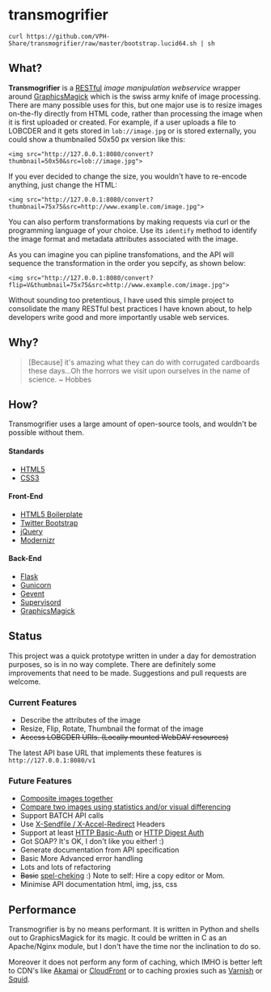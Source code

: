 # transmogrifier

	curl https://github.com/VPH-Share/transmogrifier/raw/master/bootstrap.lucid64.sh | sh
## What?

**Transmogrifier** is a [RESTful](http://en.wikipedia.org/wiki/Representational_state_transfer) *image manipulation webservice* wrapper around [GraphicsMagick](http://www.graphicsmagick.org/) which is the swiss army knife of image processing. There are many possible uses for this, but one major use is to resize images on-the-fly directly from HTML code, rather than processing the image when it is first uploaded or created. For example, if a user uploads a file to LOBCDER and it gets stored in `lob://image.jpg` or is stored externally, you could show a thumbnailed 50x50 px version like this:

	<img src="http://127.0.0.1:8080/convert?thumbnail=50x50&src=lob://image.jpg">

If you ever decided to change the size, you wouldn't have to re-encode anything, just change the HTML:

	<img src="http://127.0.0.1:8080/convert?thumbnail=75x75&src=http://www.example.com/image.jpg">

You can also perform transformations by making requests via curl or the programming language of your choice. Use its `identify` method to identify the image format and metadata attributes associated with the image.

As you can imagine you can pipline transfomations, and the API will sequence the transformation in the order you sepcify, as shown below:

	<img src="http://127.0.0.1:8080/convert?flip=V&thumbnail=75x75&src=http://www.example.com/image.jpg">

Without sounding too pretentious, I have used this simple project to consolidate the many RESTful best practices I have known about, to help developers write good and more importantly usable web services.

## Why?

> [Because] it's amazing what they can do with corrugated cardboards these days...Oh the horrors we visit upon ourselves in the name of science. ~ Hobbes

## How?

Transmogrifier uses a large amount of open-source tools, and wouldn't be possible without them.

#### Standards

* [HTML5](http://www.html5rocks.com/en/)
* [CSS3](http://www.css3.info/)

#### Front-End
* [HTML5 Boilerplate](http://html5boilerplate.com/)
* [Twitter Bootstrap](http://twitter.github.com/bootstrap/)
* [jQuery](http://jquery.com/)
* [Modernizr](http://modernizr.com/)

#### Back-End
* [Flask](http://flask.pocoo.org/)
* [Gunicorn](http://gunicorn.org/)
* [Gevent](http://www.gevent.org/)
* [Supervisord](http://supervisord.org/)
* [GraphicsMagick](http://www.graphicsmagick.org/)


## Status

This project was a quick prototype written in under a day for demostration purposes, so is in no way complete. There are definitely some improvements that need to be made. Suggestions and pull requests are welcome.

### Current Features

* Describe the attributes of the image
* Resize, Flip, Rotate, Thumbnail the format of the image
* ~~Access LOBCDER URIs. (Locally mounted WebDAV resources)~~

The latest API base URL that implements these features is `http://127.0.0.1:8080/v1`

### Future Features
* [Composite images together](http://www.graphicsmagick.org/composite.html)
* [Compare two images using statistics and/or visual differencing](http://www.graphicsmagick.org/compare.html)
* Support BATCH API calls
* Use [X-Sendfile / X-Accel-Redirect](http://wiki.nginx.org/XSendfile) Headers
* Support at least [HTTP Basic-Auth](http://en.wikipedia.org/wiki/Basic_access_authentication) or [HTTP Digest Auth](http://en.wikipedia.org/wiki/Digest_access_authentication)
* Got SOAP? It's OK, I don't like you either! :)
* Generate documentation from API specification
* Basic More Advanced error handling
* Lots and lots of refactoring
* ~~Basic~~ [spel-cheking](https://www.google.co.uk/search?q=spel-cheking) :) Note to self: Hire a copy editor or Mom.
* Minimise API documentation html, img, jss, css

## Performance
Transmogrifier is by no means performant. It is written in Python and shells out to
GraphicsMagick for its magic. It could be written in C as an Apache/Nginx module, but I don't have the time nor the inclination to do so.

Moreover it does not perform any form of caching, which IMHO is better left to CDN's like [Akamai](http://www.akamai.com/) or [CloudFront](https://aws.amazon.com/cloudfront/) or to caching proxies such as [Varnish](https://www.varnish-cache.org/) or [Squid](http://www.squid-cache.org/).
